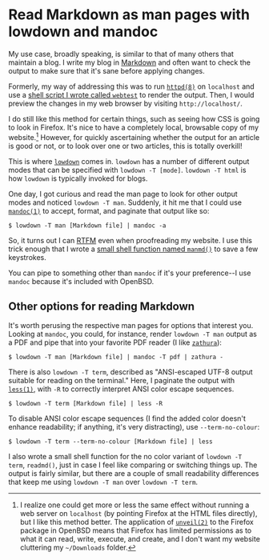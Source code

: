 # Read Markdown as man pages with lowdown and mandoc

My use case, broadly speaking, is similar to that of many others that
maintain a blog. I write my blog in
[Markdown](https://www.markdownguide.org/) and often want to check the
output to make sure that it's sane before applying changes.

Formerly, my way of addressing this was to run
[`httpd(8)`](https://man.openbsd.org/httpd) on `localhost` and use a
[shell script I wrote called
`webtest`](https://amissing.link/src/dotfiles/file/.local/bin/webtest.html)
to render the output. Then, I would preview the changes in my web browser by
visiting `http://localhost/`.

I do still like this method for certain things, such as seeing how CSS
is going to look in Firefox.  It's nice to have a completely local,
browsable copy of my website.[^1] However, for quickly ascertaining
whether the output for an article is good or not, or to look over one or
two articles, this is totally overkill!

This is where [`lowdown`](https://kristaps.bsd.lv/lowdown/) comes in.
`lowdown` has a number of different output modes that can be specified
with `lowdown -T [mode]`. `lowdown -T html` is how `lowdown` is typically
invoked for blogs.

One day, I got curious and read the man page to look for other output
modes and noticed `lowdown -T man`. Suddenly, it hit me that I could use
[`mandoc(1)`](https://man.openbsd.org/mandoc) to accept, format, and
paginate that output like so:

    $ lowdown -T man [Markdown file] | mandoc -a

So, it turns out I can [RTFM](https://knowyourmeme.com/memes/rtfm) even
when proofreading my website. I use this trick enough that I wrote a
[small shell function named
`manmd()`](https://amissing.link/src/dotfiles/file/.config/ksh/functions.html)
to save a few keystrokes.

You can pipe to something other than `mandoc` if it's your preference--I
use `mandoc` because it's included with OpenBSD.

## Other options for reading Markdown

It's worth perusing the respective man pages for options that interest
you. Looking at `mandoc`, you could, for instance, render `lowdown -T
man` output as a PDF and pipe that into your favorite PDF reader (I like
[`zathura`](https://pwmt.org/projects/zathura/)):

    $ lowdown -T man [Markdown file] | mandoc -T pdf | zathura -

There is also `lowdown -T term`, described as "ANSI-escaped UTF-8 output
suitable for reading on the terminal." Here, I paginate the output with
[`less(1)`](https://man.openbsd.org/less), with `-R` to correctly
interpret ANSI color escape sequences.

    $ lowdown -T term [Markdown file] | less -R

To disable ANSI color escape sequences (I find the added color doesn't enhance
readability; if anything, it's very distracting), use `--term-no-colour`:

    $ lowdown -T term --term-no-colour [Markdown file] | less

I also wrote a small shell function for the no color variant of `lowdown
-T term`, `readmd()`, just in case I feel like comparing or switching
things up. The output is fairly similar, but there are a couple of small
readability differences that keep me using `lowdown -T man` over
`lowdown -T term`.

[^1]: I realize one could get more or less the same effect without
  running a web server on `localhost` (by pointing Firefox at the HTML
  files directly), but I like this method better.  The application of
  [`unveil(2)`](https://man.openbsd.org/unveil) to the Firefox package
  in OpenBSD means that Firefox has limited permissions as to what it
  can read, write, execute, and create, and I don't want my website
  cluttering my `~/Downloads` folder.
